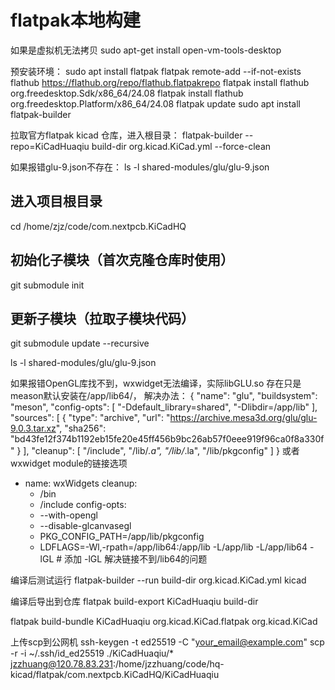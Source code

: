 # flatpak本地构建

如果是虚拟机无法拷贝
sudo apt-get install open-vm-tools-desktop

预安装环境：
sudo apt install flatpak
flatpak remote-add --if-not-exists flathub https://flathub.org/repo/flathub.flatpakrepo
flatpak install flathub org.freedesktop.Sdk/x86_64/24.08
flatpak install flathub org.freedesktop.Platform/x86_64/24.08
flatpak update
sudo apt install flatpak-builder

拉取官方flatpak kicad 仓库，进入根目录：
flatpak-builder --repo=KiCadHuaqiu build-dir org.kicad.KiCad.yml --force-clean


如果报错glu-9.json不存在：
ls -l shared-modules/glu/glu-9.json
## 进入项目根目录
cd /home/zjz/code/com.nextpcb.KiCadHQ

## 初始化子模块（首次克隆仓库时使用）
git submodule init

## 更新子模块（拉取子模块代码）
git submodule update --recursive

ls -l shared-modules/glu/glu-9.json


如果报错OpenGL库找不到，wxwidget无法编译，实际libGLU.so 存在只是meason默认安装在/app/lib64/， 解决办法：
{
  "name": "glu",
  "buildsystem": "meson",
  "config-opts": [
    "-Ddefault_library=shared",
    "-Dlibdir=/app/lib"
  ],
  "sources": [
    {
      "type": "archive",
      "url": "https://archive.mesa3d.org/glu/glu-9.0.3.tar.xz",
      "sha256": "bd43fe12f374b1192eb15fe20e45ff456b9bc26ab57f0eee919f96ca0f8a330f"
    }
  ],
  "cleanup": [ "/include", "/lib/*.a", "/lib/*.la", "/lib/pkgconfig" ]
}
或者
wxwidget module的链接选项
  - name: wxWidgets
    cleanup:
      - /bin
      - /include
    config-opts:
      - --with-opengl
      - --disable-glcanvasegl
      - PKG_CONFIG_PATH=/app/lib/pkgconfig
      - LDFLAGS=-Wl,-rpath=/app/lib64:/app/lib -L/app/lib -L/app/lib64 -lGL # 添加 -lGL  解决链接不到/lib64的问题


编译后测试运行
flatpak-builder --run build-dir org.kicad.KiCad.yml kicad

编译后导出到仓库
flatpak build-export KiCadHuaqiu build-dir

flatpak build-bundle KiCadHuaqiu org.kicad.KiCad.flatpak org.kicad.KiCad


上传scp到公网机
ssh-keygen -t ed25519 -C "your_email@example.com"
scp -r -i ~/.ssh/id_ed25519 ./KiCadHuaqiu/* jzzhuang@120.78.83.231:/home/jzzhuang/code/hq-kicad/flatpak/com.nextpcb.KiCadHQ/KiCadHuaqiu
